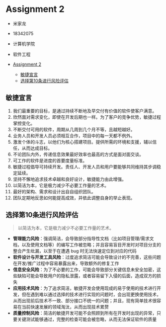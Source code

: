 # Assignment 2

- 米家龙
- 18342075
- 计算机学院
- 软件工程

- [Assignment 2](#assignment-2)
  - [敏捷宣言](#敏捷宣言)
  - [选择第10条进行风险评估](#选择第10条进行风险评估)

## 敏捷宣言

1. 我们最重要的目标，是通过持续不断地及早交付有价值的软件使客户满意。
2. 欣然面对需求变化，即使在开发后期也一样。为了客户的竞争优势，敏捷过程掌控变化。
3. 不断交付可用的软件，周期从几周到几个月不等，且越短越好。
4. 业务人员和开发人员必须相互合作，项目中的每一天都不例外。
5. 激发个体的斗志，以他们为核心搭建项目。提供所需的环境和支援，辅以信任，从而达成目标。
6. 不论团队内外，传递信息效果最好效率也最高的方式是面对面交谈。
7. 可工作的软件是进度的首要度量标准。
8. 敏捷过程倡导可持续开发。责任人、开发人员和用户要能够共同维持其步调稳定延续。
9. 坚持不懈地追求技术卓越和良好设计，敏捷能力由此增强。
10. 以简洁为本，它是极力减少不必要工作量的艺术。
11. 最好的架构、需求和设计出自自组织团队。
12. 团队定期地反思如何能提高成效，并依此调整自身的举止表现。

## 选择第10条进行风险评估

> 以简洁为本，它是极力减少不必要工作量的艺术。

- **管理能力风险**：强调简洁，会导致部分指导性文档（比如项目管理/需求文档，以及使用文档等）的编写工作被忽略；并且容易盲目开发时对项目分支的整合产生纰漏，以至于在遭遇 bug 时无法快速定位到对应的代码
- **软件设计与开发工具风险**：过度追求简洁可能会导致设计的不完善，这些问题在开发/推广过程中容易暴露出来，导致额外的修复工作
- **信息安全风险**：为了不必要的工作，可能会导致部分关键信息未安全加密，这些缺陷可能会导致用户的隐私泄露，或者容易留下入侵的后面，造成双方的损失
- **应用技术风险**：为了追求简洁，敏捷开发会使用现成的易于使用的技术进行开发，但在遇到难以通过选择的技术进行实现的问题时，会出现更换使用技术，从而出现前后技术不一致、部分接口不统一的问题；并且，现有简单技术很容易在当前快速发展的领域淘汰，从而出现技术累赘
- **质量控制风险**：简洁的敏捷开发可能不会照顾到所有在开发时出现的异常，只要关键测试能够通过，完整的检查可能会被忽略，从而无法保证软件的质量